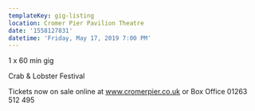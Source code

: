 ```yaml
---
templateKey: gig-listing
location: Cromer Pier Pavilion Theatre
date: '1558127831'
datetime: 'Friday, May 17, 2019 7:00 PM'
---
```

1 x 60 min gig

Crab & Lobster Festival

Tickets now on sale online at www.cromerpier.co.uk or Box Office 01263 512 495
